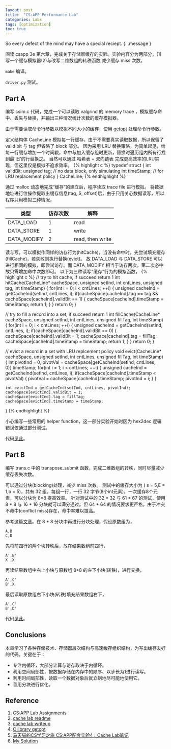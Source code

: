 ```yaml
---
layout: post
title:  "CS:APP Performance Lab"
categories: Labs
tags: [optimization]
toc: true
--- 
```

So every defect of the mind may have a special reciept.
{: .message }

阅读 csapp 3e 第六章，完成关于存储器缓存的实验。实验内容分为两部分，(1)写一个缓存模拟器(2)与改写二维数组的转秩函数,减少缓存 miss 次数。

`make` 编译。

`driver.py` 测试。

## Part A
编写 csim.c 代码，完成一个可以读取 valgrind 的 memory trace ，模拟缓存命中、丢失与替换，并输出三种情况统计次数的缓存模拟器。

由于需要读取命令行参数以模拟不同大小的缓存，使用 [getopt](https://en.wikipedia.org/wiki/Getopt) 处理命令行参数。

定义结构体 CacheLine 模拟每一行缓存，由于不需要真实读取数据，所以保留了 valid bit 与 tag 但省略了 block 部分。
因为采用 LRU 替换策略，为简单起见，给每一行缓存增加一个时间戳，命中与加入缓存组时更新，替换时遍历组内所有行找到最‘旧’的行替换之。
当然可以通过 哈希表 + 双向链表 完成更高效率的LRU实现，但这里仅是模拟不追求效率。
{% highlight c %}
typedef struct {
    int validBit;
    unsigned tag;
    // no data block, only simulating
    int timeStamp; // for LRU replacement policy
} CacheLine;
{% endhighlight %}

通过 malloc 动态地完成“缓存”的建立后，程序读取 trace file 进行模拟。
将数据地址进行位操作提取出缓存信息(tag, S, offset)后，由于只用关心数据读写，所以程序只用模拟三种情况，

类型 | 访存次数 | 解释
--- | --- | ---
DATA_LOAD | 1 | read
DATA_STORE | 1 | write
DATA_MODIFY | 2 | read, then write

读与写，可以模拟作同样的访存行为(hitCache)，当没有命中时，先尝试填充缓存(fillCache)，若失败则执行替换(evict)。
故 DATA_LOAD 与 DATA_STORE 可以进行相同的模拟，即尝试访存。而 DATA_MODIFY 相当于访存两次，第二次必中故只需增加命中次数即可。
以下为三种读写"缓存"行为的模拟函数，
{% highlight c %}
// try to hit cache, if succeed return 1
int hitCache(CacheLine* cacheSpace, unsigned setInd, int cntLines, unsigned tag, int timeStamp) {
    for(int i = 0; i < cntLines; ++i) {
        unsigned cacheInd = getCacheInd(setInd, cntLines, i);
        if(cacheSpace[cacheInd].tag == tag && cacheSpace[cacheInd].validBit == 1) {
            cacheSpace[cacheInd].timeStamp = timeStamp;
            return 1;
        }
    }
    return 0;
}

// try to fill a record into a set, if succeed return 1
int fillCache(CacheLine* cacheSpace, unsigned setInd, int cntLines, unsigned fillTag, int timeStamp) {
    for(int i = 0; i < cntLines; ++i) {
        unsigned cacheInd = getCacheInd(setInd, cntLines, i);
        if(cacheSpace[cacheInd].validBit == 0) {
            cacheSpace[cacheInd].validBit = 1;
            cacheSpace[cacheInd].tag = fillTag;
            cacheSpace[cacheInd].timeStamp = timeStamp;
            return 1;
        }
    }
    return 0;
}

// evict a record in a set with LRU replcement policy
void evict(CacheLine* cacheSpace, unsigned setInd, int cntLines, unsigned fillTag, int timeStamp) {
    int pivotInd = 0, pivotVal = cacheSpace[getCacheInd(setInd, cntLines, 0)].timeStamp;
    for(int i = 1; i < cntLines; ++i) {
        unsigned cacheInd = getCacheInd(setInd, cntLines, i);
        if(cacheSpace[cacheInd].timeStamp < pivotVal) {
            pivotVal = cacheSpace[cacheInd].timeStamp;
            pivotInd = i;
        }
    }
    
    int evictInd = getCacheInd(setInd, cntLines, pivotInd);
    cacheSpace[evictInd].validBit = 1;
    cacheSpace[evictInd].tag = fillTag;
    cacheSpace[evictInd].timeStamp = timeStamp;
}
{% endhighlight %}

小心编写一些常用的 helper function，这一部分实验开始时因为 hex2dec 逻辑错误仅通过部分测试。

代码[见此](https://github.com/QifanWang/learning-csapp/blob/master/handout/cachelab-handout/csim.c)。

## Part B
编写 trans.c 中的 transpose_submit 函数，完成二维数组的转秩，同时尽量减少缓存丢失次数。

可以通过分块(blocking)处理，减少 miss 次数。
测试中的缓存大小为 ( s = 5,E = 1,b = 5)，共有 32 组，每组一行，一行 32 字节(8个int元素)。一次缓存8个元素，可以分块为 8*8 提高效率。
针对测试中的 32 * 32 与 61 * 67 的测试，使用 8 * 8 与 16 * 16 分块就可以满分通过。但 64 * 64 的情况要求更严格，由于冲突不命中(conflict miss)存在，命中率难以提高。

参考这篇[文章](https://zhuanlan.zhihu.com/p/28585726)。在 8 * 8 分块中再进行分块处理，假设原数组为，
```
A,B
C,D
```

先将前四行的两个块转秩后，放在结果数组前四行，
```
A',B'
X ,X
```

再读结果数组中右上小块与原数组 8*8 的左下小块(转秩)，进行交换，
```
A',C'
B',X
```

最后读取原数组右下小块(转秩)填充结果数组右下，
```
A',C'
B',D'
```

代码[见此](https://github.com/QifanWang/learning-csapp/blob/master/handout/cachelab-handout/trans.c)。

## Conclusions
本章学习了各种存储技术、存储器层次结构与高速缓存组织结构，为写出缓存友好的代码，关键在于：

- 专注内循环，大部分计算与访存取决于内循环。
- 利用空间局部性，按数据存储在内存中的顺序、以步长为1进行读写。
- 利用时间局部性，读取一个数据对象后就立刻地尽可能地使用它。
- 善用分块进行优化。

## Reference
1. [CS:APP Lab Assignments](http://csapp.cs.cmu.edu/3e/labs.html)
2. [cache lab readme](http://csapp.cs.cmu.edu/3e/README-cachelab)
3. [cache lab writeup](http://csapp.cs.cmu.edu/3e/cachelab.pdf)
4. [C library getopt](https://en.wikipedia.org/wiki/Getopt)
5. [马天猫的CS学习之旅 CS:APP配套实验4：Cache Lab笔记](https://zhuanlan.zhihu.com/p/28585726)
6. [My Solution](https://github.com/QifanWang/learning-csapp/tree/master/handout/cachelab-handout)
